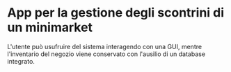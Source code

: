 # App per la gestione degli scontrini di un minimarket
L'utente può usufruire del sistema interagendo con una GUI, mentre l'inventario del negozio viene conservato con l'ausilio di un database integrato.
